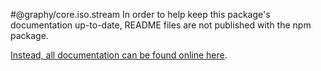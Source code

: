 #@graphy/core.iso.stream
In order to help keep this package's documentation up-to-date, README files are not published with the npm package.

[Instead, all documentation can be found online here](https://graphy.link/).
